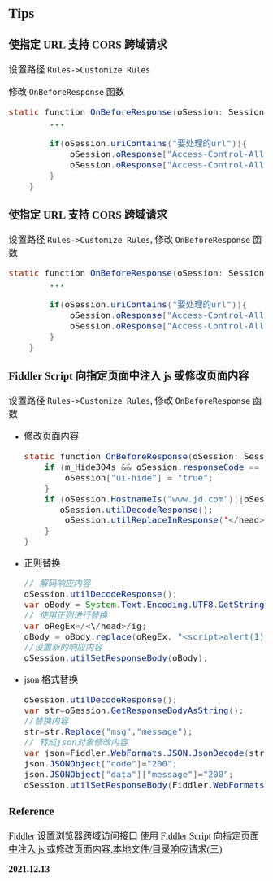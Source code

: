 <font size=4 face='楷体'>

## Tips

### 使指定 URL 支持 CORS 跨域请求

设置路径 `Rules->Customize Rules`

修改 `OnBeforeResponse` 函数

```java
static function OnBeforeResponse(oSession: Session) {
        ...

        if(oSession.uriContains("要处理的url")){
            oSession.oResponse["Access-Control-Allow-Origin"] = "允许的域名";
            oSession.oResponse["Access-Control-Allow-Credentials"] = true;
        }
    }
```

### 使指定 URL 支持 CORS 跨域请求

设置路径 `Rules->Customize Rules`, 修改 `OnBeforeResponse` 函数

```java
static function OnBeforeResponse(oSession: Session) {
        ...

        if(oSession.uriContains("要处理的url")){
            oSession.oResponse["Access-Control-Allow-Origin"] = "允许的域名";
            oSession.oResponse["Access-Control-Allow-Credentials"] = true;
        }
    }
```

### Fiddler Script 向指定页面中注入 js 或修改页面内容

设置路径 `Rules->Customize Rules`, 修改 `OnBeforeResponse` 函数

- 修改页面内容
  ```java
  static function OnBeforeResponse(oSession: Session) {
      if (m_Hide304s && oSession.responseCode == 304) {
          oSession["ui-hide"] = "true";
      }
      if (oSession.HostnameIs("www.jd.com")||oSession.uriContains('jd.com') && oSession.oResponse.headers.ExistsAndContains("Content-Type","text/html")){
         oSession.utilDecodeResponse();
          oSession.utilReplaceInResponse('</head>','<script>alert(1);</script></head>');
      }
  }
  ```
- 正则替换
  ```java
  // 解码响应内容
  oSession.utilDecodeResponse();
  var oBody = System.Text.Encoding.UTF8.GetString(oSession.responseBodyBytes);
  // 使用正则进行替换
  var oRegEx=/<\/head>/ig;
  oBody = oBody.replace(oRegEx, "<script>alert(1);</script></head>");
  //设置新的响应内容
  oSession.utilSetResponseBody(oBody);
  ```
- json 格式替换
  ```java
  oSession.utilDecodeResponse();
  var str=oSession.GetResponseBodyAsString();
  //替换内容
  str=str.Replace("msg","message");
  // 转成json对象修改内容
  var json=Fiddler.WebFormats.JSON.JsonDecode(str);
  json.JSONObject["code"]="200";
  json.JSONObject["data"]["message"]="200";
  oSession.utilSetResponseBody(Fiddler.WebFormats.JSON.JsonEncode(json.JSONObject));
  ```

### Reference

[Fiddler 设置浏览器跨域访问接口](https://www.jianshu.com/p/2c21fe883280)
[使用 Fiddler Script 向指定页面中注入 js 或修改页面内容,本地文件/目录响应请求(三)](https://www.zhaokeli.com/article/8100.html)

**2021.12.13**
